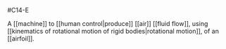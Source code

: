 #C14-E

A [[machine]] to [[human control|produce]] [[air]] [[fluid flow]], using [[kinematics of rotational motion of rigid bodies|rotational motion]], of an [[airfoil]].
